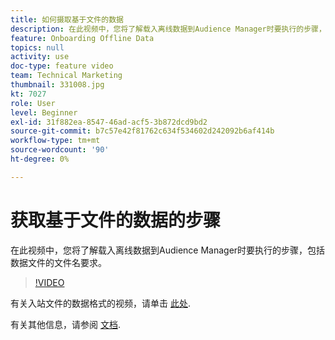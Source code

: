 ```yaml
---
title: 如何摄取基于文件的数据
description: 在此视频中，您将了解载入离线数据到Audience Manager时要执行的步骤，包括数据文件的文件名要求。
feature: Onboarding Offline Data
topics: null
activity: use
doc-type: feature video
team: Technical Marketing
thumbnail: 331008.jpg
kt: 7027
role: User
level: Beginner
exl-id: 31f882ea-8547-46ad-acf5-3b872dcd9bd2
source-git-commit: b7c57e42f81762c634f534602d242092b6af414b
workflow-type: tm+mt
source-wordcount: '90'
ht-degree: 0%

---
```


# 获取基于文件的数据的步骤

在此视频中，您将了解载入离线数据到Audience Manager时要执行的步骤，包括数据文件的文件名要求。

>[!VIDEO](https://video.tv.adobe.com/v/331008/?quality=12&learn=on)

有关入站文件的数据格式的视频，请单击 [此处](formatting-and-ingesting-file-based-data.md).

有关其他信息，请参阅 [文档](https://experienceleague.adobe.com/docs/audience-manager/user-guide/implementation-integration-guides/sending-audience-data/batch-data-transfer-process/inbound-s3-filenames.html).
